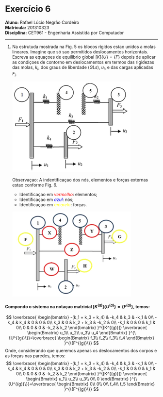 # Exercício 6

**Aluno:** Rafael Lúcio Negrão Cordeiro<br/>
**Matrícula:** 201310323<br/>
**Disciplina:** CET961 - Engenharia Assistida por Computador

---
1. Na estrutuda mostrada na Fig. 5 os blocos rígidos estao unidos a molas lineares. Imagine que só sao permitidos deslocamentos horizontais. Escreva as equaçoes de equilíbrio global $[K]\{U\} = \{F\}$ depois de aplicar as condiçoes de contorno em deslocamentos em termos das rigidezas das molas, $k_i$, dos graus de liberdade $(GLs)$, $u_i$, e das cargas aplicadas $F_i$.

    ![](img/exec6_structure.png)

    Observaçao: A indentificaçao dos nós, elementos e forças externas estao conforme Fig. 6.

    - Identificaçao em <span style="color:red">*vermelho*</span>: elementos;
    - Identificaçao em <span style="color:blue">*azul*</span>: nós;
    - Identificaçao em <span style="color:yellow">*amarelo*</span>: forças.

    ![](img/exec6_structure2.png)

#### Compondo o sistema na notaçao matricial $[K^{(g)}]\{U^{(g)}\} = \{F^{(g)}\}$, temos:

$$
\overbrace{
    \begin{bmatrix}
        -(k_1 + k_3 + k_4) & -k_4 & k_3 & -k_1 & 0\\
        -k_4 & k_4 & 0 & 0 & 0\\
        k_3 & 0 & k_2 + k_3 & -k_2 & 0\\
        -k_1 & 0 & 0 & k_1 & 0\\
        0 & 0 & 0 & -k_2 & k_2
    \end{bmatrix}
}^{[K^{(g)}]}
\overbrace{
    \begin{Bmatrix}
        u_1\\
        u_2\\
        u_3\\
        u_4
    \end{Bmatrix}
}^{\{U^{(g)}\}}=\overbrace{
    \begin{Bmatrix}
        f_1\\
        f_2\\
        f_3\\
        f_4
    \end{Bmatrix}
}^{\{F^{(g)}\}}
$$
Onde, considerando que queremos apenas os deslocamentos dos corpos e as forças nas paredes, temos:
$$
\overbrace{
    \begin{bmatrix}
        -(k_1 + k_3 + k_4) & -k_4 & k_3 & -k_1 & 0\\
        -k_4 & k_4 & 0 & 0 & 0\\
        k_3 & 0 & k_2 + k_3 & -k_2 & 0\\
        -k_1 & 0 & 0 & k_1 & 0\\
        0 & 0 & 0 & -k_2 & k_2
    \end{bmatrix}
}^{[K^{(g)}]}
\overbrace{
    \begin{Bmatrix}
        u_1\\
        u_2\\
        u_3\\
        0\\
        0
    \end{Bmatrix}
}^{\{U^{(g)}\}}=\overbrace{
    \begin{Bmatrix}
        0\\
        0\\
        0\\
        f_4\\
        f_5
    \end{Bmatrix}
}^{\{F^{(g)}\}}
$$
